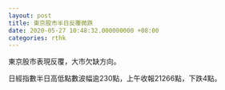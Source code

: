 ```yaml
---
layout: post
title: 東京股市半日反覆微跌
date: 2020-05-27 10:48:32.000000000 +08:00
categories: rthk
---
```


東京股市表現反覆，大市欠缺方向。

日經指數半日高低點數波幅逾230點，上午收報21266點，下跌4點。
